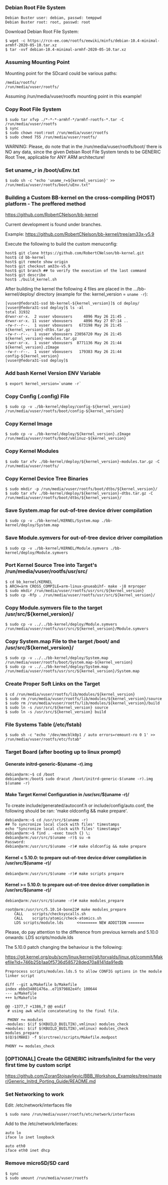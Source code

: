 ### Debian Root File System

	Debian Buster user: debian, passwd: temppwd
	Debian Buster root: root, passwd: root

Download Debian Root File System:

	$ wget -c https://rcn-ee.com/rootfs/eewiki/minfs/debian-10.4-minimal-armhf-2020-05-10.tar.xz
	$ tar -xvf debian-10.4-minimal-armhf-2020-05-10.tar.xz

### Assuming Mounting Point

Mounting point for the SDcard could be various paths:

	/media/rootfs/
	/run/media/vuser/rootfs/

Assuming /run/media/vuser/rootfs mounting point in this example!

### Copy Root File System

	$ sudo tar xfvp ./*-*-*-armhf-*/armhf-rootfs-*.tar -C /run/media/vuser/rootfs
	$ sync
	$ sudo chown root:root /run/media/vuser/rootfs
	$ sudo chmod 755 /run/media/vuser/rootfs/

WARNING: Please, do note that in the /run/media/vuser/rootfs/boot/ there is NO
any data, since the given Debian Root File System tends to be GENERIC Root
Tree, applicable for ANY ARM architecture!

### Set uname_r in /boot/uEnv.txt

	$ sudo sh -c "echo 'uname_r=${kernel_version}' >> /run/media/vuser/rootfs/boot/uEnv.txt"

### Building a Custom BB-kernel on the cross-compiling (HOST) platform - The preffered method
https://github.com/RobertCNelson/bb-kernel

Current development is found under branches.

Example: https://github.com/RobertCNelson/bb-kernel/tree/am33x-v5.9

Execute the following to build the custom menuconfig:

	host$ git clone https://github.com/RobertCNelson/bb-kernel.git
	host$ cd bb-kernel
	host$ git remote show origin
	host$ git checkout am33x-v5.9
	host$ git branch ## to verify the execution of the last command
	host$ git describe
	host$ ./build_kernel.sh

After building the kernel the following 4 files are placed in the .../bb-kernel/deploy/
directory (example for the: kernel_version = `uname -r`):

	[vuser@fedora31-ssd bb-kernel-${kernel_version}]$ cd deploy/
	[vuser@fedora31-ssd deploy]$ ls -al
	total 31932
	drwxr-xr-x.  2 vuser vboxusers     4096 May 26 21:45 .
	drwxr-xr-x. 11 vuser vboxusers     4096 May 27 07:14 ..
	-rw-r--r--.  1 vuser vboxusers   673198 May 26 21:45 ${kernel_version}-dtbs.tar.gz
	-rw-r--r--.  1 vuser vboxusers 23056720 May 26 21:45 ${kernel_version}-modules.tar.gz
	-rwxr-xr-x.  1 vuser vboxusers  8771136 May 26 21:44 ${kernel_version}.zImage
	-rw-r--r--.  1 vuser vboxusers   179383 May 26 21:44 config-${kernel_version}
	[vuser@fedora31-ssd deploy]$

### Add bash Kernel Version ENV Variable

	$ export kernel_version=`uname -r`

### Copy Config (.config) File

	$ sudo cp -v ./bb-kernel/deploy/config-${kernel_version} /run/media/vuser/rootfs/boot/config-${kernel_version}

### Copy Kernel Image

	$ sudo cp -v ./bb-kernel/deploy/${kernel_version}.zImage /run/media/vuser/rootfs/boot/vmlinuz-${kernel_version}

### Copy Kernel Modules

	$ sudo tar xfv ./bb-kernel/deploy/${kernel_version}-modules.tar.gz -C /run/media/vuser/rootfs/

### Copy Kernel Device Tree Binaries

	$ sudo mkdir -p /run/media/vuser/rootfs/boot/dtbs/${kernel_version}/
	$ sudo tar xfv ./bb-kernel/deploy/${kernel_version}-dtbs.tar.gz -C /run/media/vuser/rootfs/boot/dtbs/${kernel_version}/

### Save System.map for out-of-tree device driver compilation

	$ sudo cp -v ./bb-kernel/KERNEL/System.map ./bb-kernel/deploy/System.map

### Save Module.symvers for out-of-tree device driver compilation

	$ sudo cp -v ./bb-kernel/KERNEL/Module.symvers ./bb-kernel/deploy/Module.symvers

### Port Kernel Source Tree into Target's /run/media/vuser/rootfs/usr/src/

	$ cd bb_kernel/KERNEL
	$ ARCH=arm CROSS_COMPILE=arm-linux-gnueabihf- make -j8 mrproper
	$ sudo mkdir /run/media/vuser/rootfs/usr/src/${kernel_version}
	$ sudo cp -Rfp . /run/media/vuser/rootfs/usr/src/${kernel_version}/

### Copy Module.symvers file to the target /usr/src/${kernel_version}/

	$ sudo cp -v ../../bb-kernel/deploy/Module.symvers /run/media/vuser/rootfs/usr/src/${kernel_version}/Module.symvers

### Copy System.map File to the target /boot/ and /usr/src/${kernel_version}/

	$ sudo cp -v ../../bb-kernel/deploy/System.map /run/media/vuser/rootfs/boot/System.map-${kernel_version}
	$ sudo cp -v ../../bb-kernel/deploy/System.map /run/media/vuser/rootfs/usr/src/${kernel_version}/System.map

### Create Proper Soft Links on the Target

	$ cd /run/media/vuser/rootfs/lib/modules/${kernel_version}
	$ sudo rm /run/media/vuser/rootfs/lib/modules/${kernel_version}/source
	$ sudo rm /run/media/vuser/rootfs/lib/modules/${kernel_version}/build
	$ sudo ln -s /usr/src/${kernel_version} source
	$ sudo ln -s /usr/src/${kernel_version}	build

### File Systems Table (/etc/fstab)

	$ sudo sh -c "echo '/dev/mmcblk0p1 / auto errors=remount-ro 0 1' >> /run/media/vuser/rootfs/etc/fstab"

### Target Board (after booting up to linux prompt)

#### Generate initrd-generic-$(uname -r).img

	debian@arm:~$ cd /boot
	debian@arm:/boot$ sudo dracut /boot/initrd-generic-$(uname -r).img $(uname -r)

#### Make Target Kernel Configuration in /usr/src/$(uname -r)/

To create include/generated/autoconf.h or include/config/auto.conf, the following should be ran: 'make oldconfig && make prepare'.

	debian@arm:~$ cd /usr/src/$(uname -r)
	## To syncronize local clock with files' timestamps
	echo "Syncronize local clock with files' timestamps"
	debian@arm:~$ find . -exec touch {} \;
	debian@arm:/usr/src/$(uname -r)$ su -m
	Password:
	debian@arm:/usr/src/$(uname -r)# make oldconfig && make prepare

#### Kernel < 5.10.0: to prepare out-of-tree device driver compilation in /usr/src/$(uname -r)/

	debian@arm:/usr/src/$(uname -r)# make scripts prepare

#### Kernel >= 5.10.0: to prepare out-of-tree device driver compilation in /usr/src/$(uname -r)/

	debian@arm:/usr/src/$(uname -r)# make modules_prepare

	root@arm:/usr/src/5.10.14-bone22# make modules_prepare
		CALL	scripts/checksyscalls.sh
		CALL	scripts/atomic/check-atomics.sh
		LDS	scripts/module.lds		<<======= NEW ADDITION =======

Please, do pay attention to the difference from previous kernels and 5.10.0 onwards: LDS     scripts/module.lds

The 5.10.0 patch changing the behaviour is the following:

https://git.kernel.org/pub/scm/linux/kernel/git/torvalds/linux.git/commit/Makefile?id=746b25b1aa0f5736d585728ded70a8141da91edb

	Preprocess scripts/modules.lds.S to allow CONFIG options in the module linker script

	diff --git a/Makefile b/Makefile
	index ebbd34801476a..e71979882e4fc 100644
	--- a/Makefile
	+++ b/Makefile

	@@ -1377,7 +1386,7 @@ endif
	 # using awk while concatenating to the final file.

	 PHONY += modules
	-modules: $(if $(KBUILD_BUILTIN),vmlinux) modules_check
	+modules: $(if $(KBUILD_BUILTIN),vmlinux) modules_check modules_prepare
	$(Q)$(MAKE) -f $(srctree)/scripts/Makefile.modpost

	PHONY += modules_check

### [OPTIONAL] Create the GENERIC initramfs/initrd for the very first time by custom script
https://github.com/ZoranStojsavljevic/BBB_Workshop_Examples/tree/master/Generic_Initrd_Porting_Guide/README.md

### Set Networking to work

Edit: /etc/network/interfaces file

	$ sudo nano /run/media/vuser/rootfs/etc/network/interfaces

Add to the /etc/network/interfaces:

	auto lo
	iface lo inet loopback

	auto eth0
	iface eth0 inet dhcp

### Remove microSD/SD card

	$ sync
	$ sudo umount /run/media/vuser/rootfs
